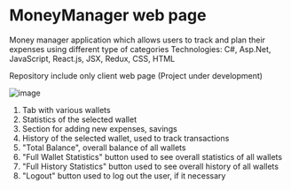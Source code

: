 # MoneyManager web page

Money manager application which allows users to track and plan their expenses using different type of categories
Technologies: C#, Asp.Net, JavaScript, React.js, JSX, Redux, CSS, HTML

Repository include only client web page
(Project under development)

![image](https://user-images.githubusercontent.com/72601059/226449146-54e9e5fc-40ff-41b6-8f85-8bb69a95d64f.png)

1. Tab with various wallets
2. Statistics of the selected wallet
3. Section for adding new expenses, savings
4. History of the selected wallet, used to track transactions
5. "Total Balance", overall balance of all wallets
6. "Full Wallet Statistics" button used to see overall statistics of all wallets
7. "Full History Statistics" button used to see overall history of all wallets
8. "Logout" button used to log out the user, if it necessary
